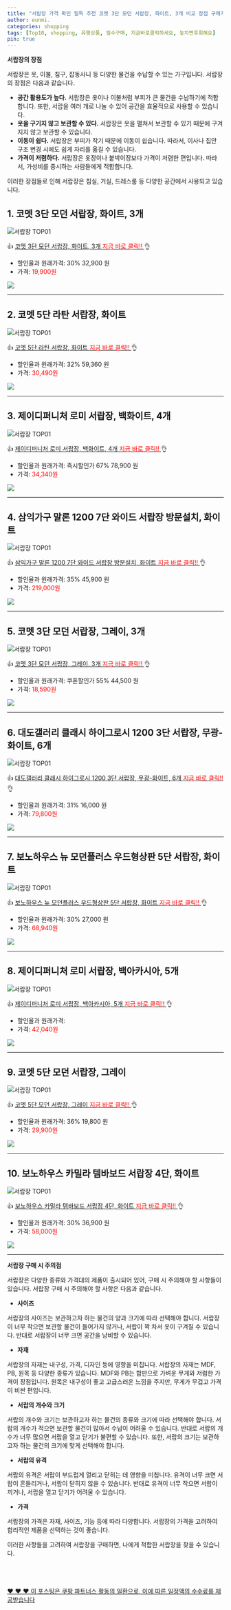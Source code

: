 ```yaml
---
title: "서랍장 가격 확인 필독 추천 코멧 3단 모던 서랍장, 화이트, 3개 비교 장점 구매가이드"
author: eunmi.
categories: shopping
tags: [Top10, shopping, 유행상품, 필수구매, 지금바로클릭하세요, 놓치면후회해요]
pin: true
---
```

**서랍장의 장점**

서랍장은 옷, 이불, 침구, 잡동사니 등 다양한 물건을 수납할 수 있는 가구입니다. 서랍장의 장점은 다음과 같습니다.

* **공간 활용도가 높다.** 서랍장은 옷이나 이불처럼 부피가 큰 물건을 수납하기에 적합합니다. 또한, 서랍을 여러 개로 나눌 수 있어 공간을 효율적으로 사용할 수 있습니다.
* **옷을 구기지 않고 보관할 수 있다.** 서랍장은 옷을 펼쳐서 보관할 수 있기 때문에 구겨지지 않고 보관할 수 있습니다.
* **이동이 쉽다.** 서랍장은 부피가 작기 때문에 이동이 쉽습니다. 따라서, 이사나 집안 구조 변경 시에도 쉽게 자리를 옮길 수 있습니다.
* **가격이 저렴하다.** 서랍장은 옷장이나 붙박이장보다 가격이 저렴한 편입니다. 따라서, 가성비를 중시하는 사람들에게 적합합니다.

이러한 장점들로 인해 서랍장은 침실, 거실, 드레스룸 등 다양한 공간에서 사용되고 있습니다.

   

## 1. 코멧 3단 모던 서랍장, 화이트, 3개

![서랍장 TOP01](https://thumbnail6.coupangcdn.com/thumbnails/remote/230x230ex/image/retail/images/5891832189840099-58948213-a40e-4708-8e80-8847af4f0dc7.jpg)


👍 [코멧 3단 모던 서랍장, 화이트, 3개 <font color=red> 지금 바로 클릭!! </font> ](https://link.coupang.com/re/AFFSDP?lptag=AF3617701&subid=GithubCoopas&pageKey=7456434826&traceid=V0-153&itemId=19424616723&vendorItemId=86536001868) 👌 


- 할인율과 원래가격: 30%  32,900   원
- 가격: <span style='color:red'>19,900원</span>

[![](/discount_price.png)](https://link.coupang.com/re/AFFSDP?lptag=AF3617701&subid=GithubCoopas&pageKey=7456434826&traceid=V0-153&itemId=19424616723&vendorItemId=86536001868)

---


   

## 2. 코멧 5단 라탄 서랍장, 화이트

![서랍장 TOP01](https://thumbnail10.coupangcdn.com/thumbnails/remote/230x230ex/image/retail/images/1140390996678609-6b3207f3-e8c8-4aea-8860-0b996f1c9409.jpg)


👍 [코멧 5단 라탄 서랍장, 화이트 <font color=red> 지금 바로 클릭!! </font> ](https://link.coupang.com/re/AFFSDP?lptag=AF3617701&subid=GithubCoopas&pageKey=2374667819&traceid=V0-153&itemId=4136523948&vendorItemId=72120436423) 👌 


- 할인율과 원래가격: 32%  59,360   원
- 가격: <span style='color:red'>30,490원</span>

[![](/discount_price.png)](https://link.coupang.com/re/AFFSDP?lptag=AF3617701&subid=GithubCoopas&pageKey=2374667819&traceid=V0-153&itemId=4136523948&vendorItemId=72120436423)

---


   

## 3. 제이디퍼니처 로미 서랍장, 백화이트, 4개

![서랍장 TOP01](https://thumbnail9.coupangcdn.com/thumbnails/remote/230x230ex/image/product/image/vendoritem/2019/01/28/3165658367/baee0b0c-b92d-4e6c-911e-e48c881ffd39.jpg)


👍 [제이디퍼니처 로미 서랍장, 백화이트, 4개 <font color=red> 지금 바로 클릭!! </font> ](https://link.coupang.com/re/AFFSDP?lptag=AF3617701&subid=GithubCoopas&pageKey=24070995&traceid=V0-153&itemId=93723578&vendorItemId=3165658367) 👌 


- 할인율과 원래가격: 즉시할인가 67%  78,900   원
- 가격: <span style='color:red'>34,340원</span>

[![](/discount_price.png)](https://link.coupang.com/re/AFFSDP?lptag=AF3617701&subid=GithubCoopas&pageKey=24070995&traceid=V0-153&itemId=93723578&vendorItemId=3165658367)

---


   

## 4. 삼익가구 말론 1200 7단 와이드 서랍장 방문설치, 화이트

![서랍장 TOP01](https://thumbnail9.coupangcdn.com/thumbnails/remote/230x230ex/image/rs_quotation_api/fzfstlxo/0e203e7d6a92401297e7f3d1398f5515.jpg)


👍 [삼익가구 말론 1200 7단 와이드 서랍장 방문설치, 화이트 <font color=red> 지금 바로 클릭!! </font> ](https://link.coupang.com/re/AFFSDP?lptag=AF3617701&subid=GithubCoopas&pageKey=6557524799&traceid=V0-153&itemId=14665209135&vendorItemId=81906326949) 👌 


- 할인율과 원래가격: 35%  45,900   원
- 가격: <span style='color:red'>219,000원</span>

[![](/discount_price.png)](https://link.coupang.com/re/AFFSDP?lptag=AF3617701&subid=GithubCoopas&pageKey=6557524799&traceid=V0-153&itemId=14665209135&vendorItemId=81906326949)

---


   

## 5. 코멧 3단 모던 서랍장, 그레이, 3개

![서랍장 TOP01](https://thumbnail8.coupangcdn.com/thumbnails/remote/230x230ex/image/retail/images/5891850869137659-86bf984d-d044-4aa3-bf83-aa6fbad23962.jpg)


👍 [코멧 3단 모던 서랍장, 그레이, 3개 <font color=red> 지금 바로 클릭!! </font> ](https://link.coupang.com/re/AFFSDP?lptag=AF3617701&subid=GithubCoopas&pageKey=7456434826&traceid=V0-153&itemId=19424616718&vendorItemId=86536001845) 👌 


- 할인율과 원래가격: 쿠폰할인가 55%  44,500   원
- 가격: <span style='color:red'>18,590원</span>

[![](/discount_price.png)](https://link.coupang.com/re/AFFSDP?lptag=AF3617701&subid=GithubCoopas&pageKey=7456434826&traceid=V0-153&itemId=19424616718&vendorItemId=86536001845)

---


   

## 6. 대도갤러리 클래시 하이그로시 1200 3단 서랍장, 무광-화이트, 6개

![서랍장 TOP01](https://thumbnail9.coupangcdn.com/thumbnails/remote/230x230ex/image/vendor_inventory/ac63/f97200c4e10a2761ebc57d4dc430031fedd4d5413b555b3c2e46a9905b0e.jpg)


👍 [대도갤러리 클래시 하이그로시 1200 3단 서랍장, 무광-화이트, 6개 <font color=red> 지금 바로 클릭!! </font> ](https://link.coupang.com/re/AFFSDP?lptag=AF3617701&subid=GithubCoopas&pageKey=1305059174&traceid=V0-153&itemId=20215763893&vendorItemId=70316504323) 👌 


- 할인율과 원래가격: 31%  16,000   원
- 가격: <span style='color:red'>79,800원</span>

[![](/discount_price.png)](https://link.coupang.com/re/AFFSDP?lptag=AF3617701&subid=GithubCoopas&pageKey=1305059174&traceid=V0-153&itemId=20215763893&vendorItemId=70316504323)

---


   

## 7. 보노하우스 뉴 모던플러스 우드형상판 5단 서랍장, 화이트

![서랍장 TOP01](https://thumbnail7.coupangcdn.com/thumbnails/remote/230x230ex/image/retail/images/8932384571532292-fd82a7a7-539e-4284-9ee2-f99a6d529331.jpg)


👍 [보노하우스 뉴 모던플러스 우드형상판 5단 서랍장, 화이트 <font color=red> 지금 바로 클릭!! </font> ](https://link.coupang.com/re/AFFSDP?lptag=AF3617701&subid=GithubCoopas&pageKey=7614523&traceid=V0-153&itemId=33307922&vendorItemId=3023665697) 👌 


- 할인율과 원래가격: 30%  27,000   원
- 가격: <span style='color:red'>68,940원</span>

[![](/discount_price.png)](https://link.coupang.com/re/AFFSDP?lptag=AF3617701&subid=GithubCoopas&pageKey=7614523&traceid=V0-153&itemId=33307922&vendorItemId=3023665697)

---


   

## 8. 제이디퍼니처 로미 서랍장, 백아카시아, 5개

![서랍장 TOP01](https://thumbnail9.coupangcdn.com/thumbnails/remote/230x230ex/image/retail/images/2017/06/12/18/4/476063c7-3fe6-459b-a99d-d8961e2aea9c.jpeg)


👍 [제이디퍼니처 로미 서랍장, 백아카시아, 5개 <font color=red> 지금 바로 클릭!! </font> ](https://link.coupang.com/re/AFFSDP?lptag=AF3617701&subid=GithubCoopas&pageKey=24070995&traceid=V0-153&itemId=93723584&vendorItemId=3165658374) 👌 


- 할인율과 원래가격: 
- 가격: <span style='color:red'>42,040원</span>

[![](/discount_price.png)](https://link.coupang.com/re/AFFSDP?lptag=AF3617701&subid=GithubCoopas&pageKey=24070995&traceid=V0-153&itemId=93723584&vendorItemId=3165658374)

---


   

## 9. 코멧 5단 모던 서랍장, 그레이

![서랍장 TOP01](https://thumbnail10.coupangcdn.com/thumbnails/remote/230x230ex/image/retail/images/2248624032235719-c9a2873d-5f51-4936-a409-60899b8e6309.png)


👍 [코멧 5단 모던 서랍장, 그레이 <font color=red> 지금 바로 클릭!! </font> ](https://link.coupang.com/re/AFFSDP?lptag=AF3617701&subid=GithubCoopas&pageKey=6687135728&traceid=V0-153&itemId=15441471882&vendorItemId=82661100296) 👌 


- 할인율과 원래가격: 36%  19,800   원
- 가격: <span style='color:red'>29,900원</span>

[![](/discount_price.png)](https://link.coupang.com/re/AFFSDP?lptag=AF3617701&subid=GithubCoopas&pageKey=6687135728&traceid=V0-153&itemId=15441471882&vendorItemId=82661100296)

---


   

## 10. 보노하우스 카밀라 템바보드 서랍장 4단, 화이트

![서랍장 TOP01](https://thumbnail6.coupangcdn.com/thumbnails/remote/230x230ex/image/rs_quotation_api/isbn6luj/cb394449d006421dab0d9801567427ab.jpg)


👍 [보노하우스 카밀라 템바보드 서랍장 4단, 화이트 <font color=red> 지금 바로 클릭!! </font> ](https://link.coupang.com/re/AFFSDP?lptag=AF3617701&subid=GithubCoopas&pageKey=6651823656&traceid=V0-153&itemId=15243681209&vendorItemId=82464432328) 👌 


- 할인율과 원래가격: 30%  36,900   원
- 가격: <span style='color:red'>58,000원</span>

[![](/discount_price.png)](https://link.coupang.com/re/AFFSDP?lptag=AF3617701&subid=GithubCoopas&pageKey=6651823656&traceid=V0-153&itemId=15243681209&vendorItemId=82464432328)

---
**서랍장 구매 시 주의점**

서랍장은 다양한 종류와 가격대의 제품이 출시되어 있어, 구매 시 주의해야 할 사항들이 있습니다. 서랍장 구매 시 주의해야 할 사항은 다음과 같습니다.

* **사이즈**

서랍장의 사이즈는 보관하고자 하는 물건의 양과 크기에 따라 선택해야 합니다. 서랍장이 너무 작으면 보관할 물건이 들어가지 않거나, 서랍이 꽉 차서 옷이 구겨질 수 있습니다. 반대로 서랍장이 너무 크면 공간을 낭비할 수 있습니다.

* **자재**

서랍장의 자재는 내구성, 가격, 디자인 등에 영향을 미칩니다. 서랍장의 자재는 MDF, PB, 원목 등 다양한 종류가 있습니다. MDF와 PB는 합판으로 가벼운 무게와 저렴한 가격이 장점입니다. 원목은 내구성이 좋고 고급스러운 느낌을 주지만, 무게가 무겁고 가격이 비싼 편입니다.

* **서랍의 개수와 크기**

서랍의 개수와 크기는 보관하고자 하는 물건의 종류와 크기에 따라 선택해야 합니다. 서랍의 개수가 적으면 보관할 물건이 많아서 수납이 어려울 수 있습니다. 반대로 서랍의 개수가 너무 많으면 서랍을 열고 닫기가 불편할 수 있습니다. 또한, 서랍의 크기는 보관하고자 하는 물건의 크기에 맞게 선택해야 합니다.

* **서랍의 유격**

서랍의 유격은 서랍이 부드럽게 열리고 닫히는 데 영향을 미칩니다. 유격이 너무 크면 서랍이 흔들리거나, 서랍이 닫히지 않을 수 있습니다. 반대로 유격이 너무 작으면 서랍이 끼거나, 서랍을 열고 닫기가 어려울 수 있습니다.

* **가격**

서랍장의 가격은 자재, 사이즈, 기능 등에 따라 다양합니다. 서랍장의 가격을 고려하여 합리적인 제품을 선택하는 것이 좋습니다.

이러한 사항들을 고려하여 서랍장을 구매하면, 나에게 적합한 서랍장을 찾을 수 있습니다.<br><br><br><br><br> [ ❤ ❤ ❤ 이 포스팅은 쿠팡 파트너스 활동의 일환으로, 이에 따른 일정액의 수수료를 제공받습니다](https://link.coupang.com/a/bcEFyh)